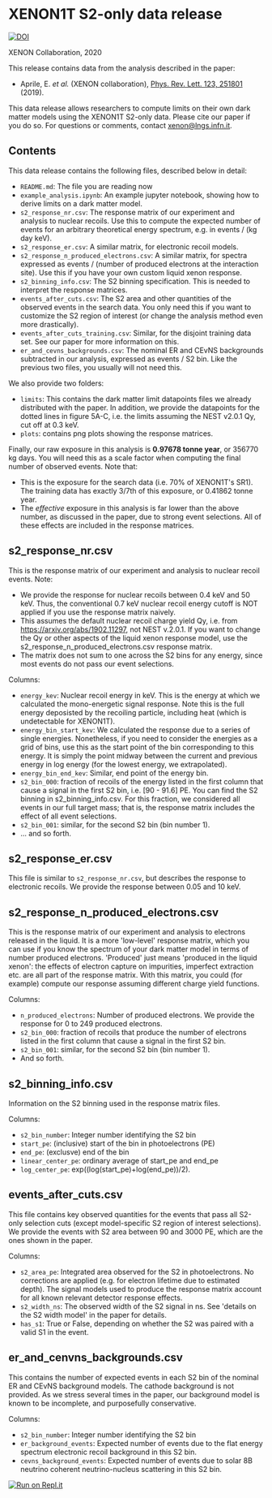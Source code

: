 XENON1T S2-only data release
============================

[![DOI](https://zenodo.org/badge/267650110.svg)](https://zenodo.org/badge/latestdoi/267650110)

XENON Collaboration, 2020

This release contains data from the analysis described in the paper: 
  * Aprile, E. _et al._ (XENON collaboration), [Phys. Rev. Lett. 123, 251801](https://journals.aps.org/prl/abstract/10.1103/PhysRevLett.123.251801) (2019). 

This data release allows researchers to compute limits on their own dark matter models using the XENON1T S2-only data. Please cite our paper if you do so. For questions or comments, contact xenon@lngs.infn.it.


Contents
---------
This data release contains the following files, described below in detail:

  * `README.md`: The file you are reading now
  * `example_analysis.ipynb`: An example jupyter notebook, showing how to derive limits on a dark matter model.
  * `s2_response_nr.csv`: The response matrix of our experiment and analysis to nuclear recoils. Use this to compute the expected number of events for an arbitrary theoretical energy spectrum, e.g. in events / (kg day keV).
  * `s2_response_er.csv`: A similar matrix, for electronic recoil models.
  * `s2_response_n_produced_electrons.csv`: A similar matrix, for spectra expressed as events / (number of produced electrons at the interaction site). Use this if you have your own custom liquid xenon response.
  * `s2_binning_info.csv`: The S2 binning specification. This is needed to interpret the response matrices.
  * `events_after_cuts.csv`: The S2 area and other quantities of the observed events in the search data. You only need this if you want to customize the S2 region of interest (or change the analysis method even more drastically).
  * `events_after_cuts_training.csv`: Similar, for the disjoint training data set. See our paper for more information on this.
  * `er_and_cevns_backgrounds.csv`: The nominal ER and CEvNS backgrounds subtracted in our analysis, expressed as events / S2 bin. Like the previous two files, you usually will not need this.

We also provide two folders:
  * `limits`: This contains the dark matter limit datapoints files we already distributed with the paper. In addition, we provide the datapoints for the dotted lines in figure 5A-C, i.e. the limits assuming the NEST v2.0.1 Qy, cut off at 0.3 keV.
  * `plots`: contains png plots showing the response matrices.

Finally, our raw exposure in this analysis is **0.97678 tonne year**, or 356770 kg days. You will need this as a scale factor when computing the final number of observed events. Note that:
  * This is the exposure for the search data (i.e. 70% of XENON1T's SR1). The training data has exactly 3/7th of this exposure, or 0.41862 tonne year.
  * The _effective_ exposure in this analysis is far lower than the above number, as discussed in the paper, due to strong event selections. All of these effects are included in the response matrices.



s2_response_nr.csv
--------------------

This is the response matrix of our experiment and analysis to nuclear recoil events. Note:
  * We provide the response for nuclear recoils between 0.4 keV and 50 keV. Thus, the conventional 0.7 keV nuclear recoil energy cutoff is NOT applied if you use the response matrix naively.
  * This assumes the default nuclear recoil charge yield Qy, i.e. from https://arxiv.org/abs/1902.11297, not NEST v.2.0.1. If you want to change the Qy or other aspects of the liquid xenon response model, use the s2_response_n_produced_electrons.csv response matrix.
  * The matrix does not sum to one across the S2 bins for any energy, since most events do not pass our event selections. 

Columns:
  * `energy_kev`: Nuclear recoil energy in keV. This is the energy at which we calculated the mono-energetic signal response. Note this is the full energy deposisted by the recoiling particle, including heat (which is undetectable for XENON1T). 
  * `energy_bin_start_kev`: We calculated the response due to a series of single energies. Nonetheless, if you need to consider the energies as a grid of bins, use this as the start point of the bin corresponding to this energy. It is simply the point midway between the current and previous energy in log energy (for the lowest energy, we extrapolated). 
  * `energy_bin_end_kev`: Similar, end point of the energy bin.
  * `s2_bin_000`: fraction of recoils of the energy listed in the first column that cause a signal in the first S2 bin, i.e. [90 - 91.6] PE. You can find the S2 binning in s2_binning_info.csv. For this fraction, we considered all events in our full target mass; that is, the response matrix includes the effect of all event selections.
   * `s2_bin_001`: similar, for the second S2 bin (bin number 1). 
   * ... and so forth.
  
  
s2_response_er.csv
-------------------- 

This file is similar to `s2_response_nr.csv`, but describes the response to electronic recoils. We provide the response between 0.05 and 10 keV.


s2_response_n_produced_electrons.csv
-------------------------------------

This is the response matrix of our experiment and analysis to electrons released in the liquid. It is a more 'low-level' response matrix, which you can use if you know the spectrum of your dark matter model in terms of number produced electrons. 'Produced' just means 'produced in the liquid xenon': the effects of electron capture on impurities, imperfect extraction etc. are all part of the response matrix. With this matrix, you could (for example) compute our response assuming different charge yield functions.

Columns:
  * `n_produced_electrons`: Number of produced electrons. We provide the response for 0 to 249 produced electrons.
  * `s2_bin_000`: fraction of recoils that produce the number of electrons listed in the first column that cause a signal in the first S2 bin.
  * `s2_bin_001`: similar, for the second S2 bin (bin number 1). 
  * And so forth.


s2_binning_info.csv
-------------------- 

Information on the S2 binning used in the response matrix files.

Columns:
  * `s2_bin_number`: Integer number identifying the S2 bin
  * `start_pe`: (inclusive) start of the bin in photoelectrons (PE)
  * `end_pe`: (exclusve) end of the bin
  * `linear_center_pe`: ordinary average of start_pe and end_pe
  * `log_center_pe`: exp((log(start_pe)+log(end_pe))/2).


events_after_cuts.csv
---------------------

This file contains key observed quantities for the events that pass all S2-only selection cuts (except model-specific S2 region of interest selections). We provide the events with S2 area between 90 and 3000 PE, which are the ones shown in the paper.

Columns:
  * `s2_area_pe`: Integrated area observed for the S2 in photoelectrons. No corrections are applied (e.g. for electron lifetime due to estimated depth). The signal models used to produce the response matrix account for all known relevant detector response effects.
  * `s2_width_ns`: The observed width of the S2 signal in ns. See 'details on the S2 width model' in the paper for details.
  * `has_s1`: True or False, depending on whether the S2 was paired with a valid S1 in the event.


er_and_cenvns_backgrounds.csv
-----------------------------

This contains the number of expected events in each S2 bin of the nominal ER and CEvNS background models. The cathode background is not provided. As we stress several times in the paper, our background model is known to be incomplete, and purposefully conservative.

Columns:
  * `s2_bin_number`: Integer number identifying the S2 bin
  * `er_background_events`: Expected number of events due to the flat energy spectrum electronic recoil background in this S2 bin.
  * `cevns_background_events`: Expected number of events due to solar 8B neutrino coherent neutrino-nucleus scattering in this S2 bin.


[![Run on Repl.it](https://repl.it/badge/github/catr1na/s2only_data_release)](https://repl.it/github/catr1na/s2only_data_release)